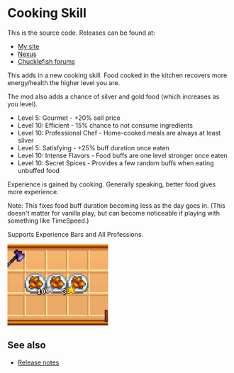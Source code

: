 ﻿# Cooking Skill
This is the source code. Releases can be found at:
* [My site](http://spacechase0.com/mods/stardew-valley/cooking-skill/)
* [Nexus](http://www.nexusmods.com/stardewvalley/mods/522/)
* [Chucklefish forums](http://community.playstarbound.com/resources/cooking-skill.4054/)

This adds in a new cooking skill. Food cooked in the kitchen recovers more energy/health the higher
level you are.

The mod also adds a chance of silver and gold food (which increases as you level).

* Level 5: Gourmet - +20% sell price
* Level 10: Efficient - 15% chance to not consume ingredients
* Level 10: Professional Chef - Home-cooked meals are always at least silver
* Level 5: Satisfying - +25% buff duration once eaten
* Level 10: Intense Flavors - Food buffs are one level stronger once eaten
* Level 10: Secret Spices - Provides a few random buffs when eating unbuffed food

Experience is gained by cooking. Generally speaking, better food gives more experience.

Note: This fixes food buff duration becoming less as the day goes in. (This doesn't matter for
vanilla play, but can become noticeable if playing with something like TimeSpeed.)

Supports Experience Bars and All Professions.

![](screenshot.png)

## See also
* [Release notes](release-notes.md)
